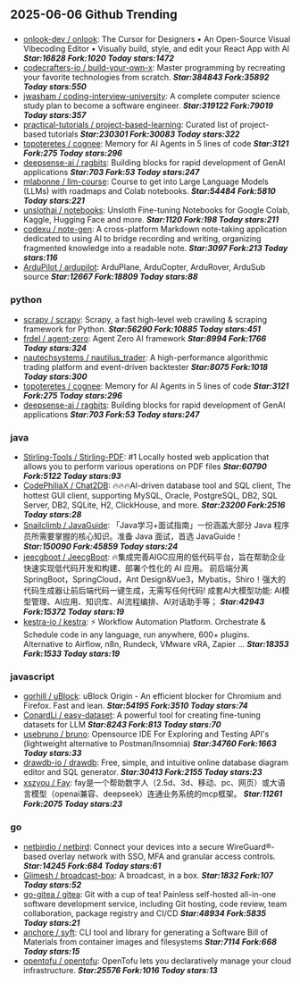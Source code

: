## 2025-06-06 Github Trending

### 
* [onlook-dev / onlook](https://github.com/onlook-dev/onlook): The Cursor for Designers • An Open-Source Visual Vibecoding Editor • Visually build, style, and edit your React App with AI ***Star:16828 Fork:1020 Today stars:1472***
* [codecrafters-io / build-your-own-x](https://github.com/codecrafters-io/build-your-own-x): Master programming by recreating your favorite technologies from scratch. ***Star:384843 Fork:35892 Today stars:550***
* [jwasham / coding-interview-university](https://github.com/jwasham/coding-interview-university): A complete computer science study plan to become a software engineer. ***Star:319122 Fork:79019 Today stars:357***
* [practical-tutorials / project-based-learning](https://github.com/practical-tutorials/project-based-learning): Curated list of project-based tutorials ***Star:230301 Fork:30083 Today stars:322***
* [topoteretes / cognee](https://github.com/topoteretes/cognee): Memory for AI Agents in 5 lines of code ***Star:3121 Fork:275 Today stars:296***
* [deepsense-ai / ragbits](https://github.com/deepsense-ai/ragbits): Building blocks for rapid development of GenAI applications ***Star:703 Fork:53 Today stars:247***
* [mlabonne / llm-course](https://github.com/mlabonne/llm-course): Course to get into Large Language Models (LLMs) with roadmaps and Colab notebooks. ***Star:54484 Fork:5810 Today stars:221***
* [unslothai / notebooks](https://github.com/unslothai/notebooks): Unsloth Fine-tuning Notebooks for Google Colab, Kaggle, Hugging Face and more. ***Star:1120 Fork:198 Today stars:211***
* [codexu / note-gen](https://github.com/codexu/note-gen): A cross-platform Markdown note-taking application dedicated to using AI to bridge recording and writing, organizing fragmented knowledge into a readable note. ***Star:3097 Fork:213 Today stars:116***
* [ArduPilot / ardupilot](https://github.com/ArduPilot/ardupilot): ArduPlane, ArduCopter, ArduRover, ArduSub source ***Star:12667 Fork:18809 Today stars:88***

### python
* [scrapy / scrapy](https://github.com/scrapy/scrapy): Scrapy, a fast high-level web crawling & scraping framework for Python. ***Star:56290 Fork:10885 Today stars:451***
* [frdel / agent-zero](https://github.com/frdel/agent-zero): Agent Zero AI framework ***Star:8994 Fork:1766 Today stars:324***
* [nautechsystems / nautilus_trader](https://github.com/nautechsystems/nautilus_trader): A high-performance algorithmic trading platform and event-driven backtester ***Star:8075 Fork:1018 Today stars:300***
* [topoteretes / cognee](https://github.com/topoteretes/cognee): Memory for AI Agents in 5 lines of code ***Star:3121 Fork:275 Today stars:296***
* [deepsense-ai / ragbits](https://github.com/deepsense-ai/ragbits): Building blocks for rapid development of GenAI applications ***Star:703 Fork:53 Today stars:247***

### java
* [Stirling-Tools / Stirling-PDF](https://github.com/Stirling-Tools/Stirling-PDF): #1 Locally hosted web application that allows you to perform various operations on PDF files ***Star:60790 Fork:5122 Today stars:93***
* [CodePhiliaX / Chat2DB](https://github.com/CodePhiliaX/Chat2DB): 🔥🔥🔥AI-driven database tool and SQL client, The hottest GUI client, supporting MySQL, Oracle, PostgreSQL, DB2, SQL Server, DB2, SQLite, H2, ClickHouse, and more. ***Star:23200 Fork:2516 Today stars:28***
* [Snailclimb / JavaGuide](https://github.com/Snailclimb/JavaGuide): 「Java学习+面试指南」一份涵盖大部分 Java 程序员所需要掌握的核心知识。准备 Java 面试，首选 JavaGuide！ ***Star:150090 Fork:45859 Today stars:24***
* [jeecgboot / JeecgBoot](https://github.com/jeecgboot/JeecgBoot): 🔥集成完善AIGC应用的低代码平台，旨在帮助企业快速实现低代码开发和构建、部署个性化的 AI 应用。 前后端分离 SpringBoot，SpringCloud，Ant Design&Vue3，Mybatis，Shiro！强大的代码生成器让前后端代码一键生成，无需写任何代码! 成套AI大模型功能: AI模型管理、AI应用、知识库、AI流程编排、AI对话助手等； ***Star:42943 Fork:15372 Today stars:19***
* [kestra-io / kestra](https://github.com/kestra-io/kestra): ⚡ Workflow Automation Platform. Orchestrate & Schedule code in any language, run anywhere, 600+ plugins. Alternative to Airflow, n8n, Rundeck, VMware vRA, Zapier ... ***Star:18353 Fork:1533 Today stars:19***

### javascript
* [gorhill / uBlock](https://github.com/gorhill/uBlock): uBlock Origin - An efficient blocker for Chromium and Firefox. Fast and lean. ***Star:54195 Fork:3510 Today stars:74***
* [ConardLi / easy-dataset](https://github.com/ConardLi/easy-dataset): A powerful tool for creating fine-tuning datasets for LLM ***Star:8243 Fork:813 Today stars:70***
* [usebruno / bruno](https://github.com/usebruno/bruno): Opensource IDE For Exploring and Testing API's (lightweight alternative to Postman/Insomnia) ***Star:34760 Fork:1663 Today stars:33***
* [drawdb-io / drawdb](https://github.com/drawdb-io/drawdb): Free, simple, and intuitive online database diagram editor and SQL generator. ***Star:30413 Fork:2155 Today stars:23***
* [xszyou / Fay](https://github.com/xszyou/Fay): fay是一个帮助数字人（2.5d、3d、移动、pc、网页）或大语言模型（openai兼容、deepseek）连通业务系统的mcp框架。 ***Star:11261 Fork:2075 Today stars:23***

### go
* [netbirdio / netbird](https://github.com/netbirdio/netbird): Connect your devices into a secure WireGuard®-based overlay network with SSO, MFA and granular access controls. ***Star:14245 Fork:684 Today stars:61***
* [Glimesh / broadcast-box](https://github.com/Glimesh/broadcast-box): A broadcast, in a box. ***Star:1832 Fork:107 Today stars:52***
* [go-gitea / gitea](https://github.com/go-gitea/gitea): Git with a cup of tea! Painless self-hosted all-in-one software development service, including Git hosting, code review, team collaboration, package registry and CI/CD ***Star:48934 Fork:5835 Today stars:21***
* [anchore / syft](https://github.com/anchore/syft): CLI tool and library for generating a Software Bill of Materials from container images and filesystems ***Star:7114 Fork:668 Today stars:15***
* [opentofu / opentofu](https://github.com/opentofu/opentofu): OpenTofu lets you declaratively manage your cloud infrastructure. ***Star:25576 Fork:1016 Today stars:13***
